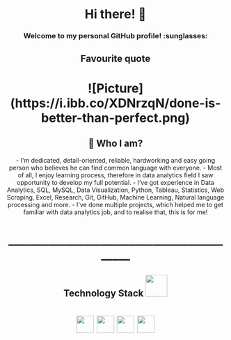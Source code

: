 <h1 align="center">Hi there! 👋</h1>
<h3 align="center">Welcome to my personal GitHub profile! :sunglasses:</h3>
<h2 align="center">Favourite quote</h2>
<h1 align="center">![Picture](https://i.ibb.co/XDNrzqN/done-is-better-than-perfect.png)</h1>
<h2 align="center">🌱 Who I am?</h2>
<p align="center">- I'm dedicated, detail-oriented, reliable, hardworking and easy going person who believes he can find common language with everyone. - Most of all, I enjoy learning process, therefore in data analytics field I saw opportunity to develop my full potential. - I&rsquo;ve got experience in Data Analytics, SQL, MySQL, Data Visualization, Python, Tableau, Statistics, Web Scraping, Excel, Research, Git, GitHub, Machine Learning, Natural language processing and more. - I've done multiple projects, which helped me to get familiar with data analytics job, and to realise that, this is for me!</p>
<h1 align="center">__________________________________________</h1>
<h2 align="center">Technology Stack <img src="https://media.giphy.com/media/iDaCeaKrHhUI1I8e2b/giphy.gif" width="50" /></h2>
<h1 align="center"><img src="https://img.shields.io/badge/-Python-3776AB?logo=python&amp;logoColor=white&amp;style=flat" height="40" /> <img src="https://img.shields.io/badge/-Jupyter-F37626?logo=jupyter&amp;logoColor=white&amp;style=flat" height="40" /> <img src="https://img.shields.io/badge/-MySQL-4479A1?logo=mysql&amp;logoColor=white&amp;style=flat" height="40" /> <img src="https://img.shields.io/badge/-Tableau-315F85?logo=tableau&amp;logoColor=white&amp;style=flat" height="40" /></h1>